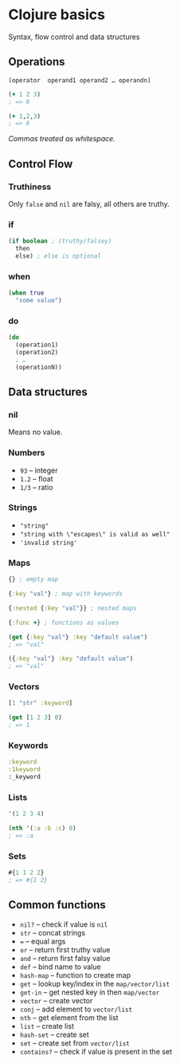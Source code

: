 # Clojure basics

Syntax, flow control and data structures

## Operations

`(operator  operand1 operand2 … operandn)`

```clojure
(+ 1 2 3)
; => 6

(+ 1,2,3)
; => 6
```

_Commas treated as whitespace._

## Control Flow

### Truthiness

Only `false` and `nil` are falsy, all others are truthy.

### if

```clojure
(if boolean ; (truthy/falsey)
  then
  else) ; else is optional
```

### when

```clojure
(when true
  "some value")
```

### do

```clojure
(do
  (operation1)
  (operation2)
  ; …
  (operationN))
```

## Data structures

### nil

Means no value.

### Numbers

- `93` – integer
- `1.2` – float
- `1/3` – ratio

### Strings

- `"string"`
- `"string with \"escapes\" is valid as well"`
- `'invalid string'`

### Maps

```clojure
{} ; empty map

{:key "val"} ; map with keywords

{:nested {:key "val"}} ; nested maps

{:func +} ; functions as values

(get {:key "val"} :key "default value")
; => "val"

({:key "val"} :key "default value")
; => "val"
```

### Vectors

```clojure
[1 "str" :keyword]

(get [1 2 3] 0)
; => 1
```

### Keywords

```clojure
:keyword
:1keyword
:_keyword
```

### Lists

```clojure
'(1 2 3 4)

(nth '(:a :b :c) 0)
; => :a
```

### Sets

```clojure
#{1 1 2 2}
; => #{1 2}
```

## Common functions

- `nil?` – check if value is `nil`
- `str` – concat strings
- `=` – equal args
- `or` – return first truthy value
- `and` – return first falsy value
- `def` – bind name to value
- `hash-map` – function to create map
- `get` – lookup key/index in the `map/vector/list`
- `get-in` – get nested key in then `map/vector`
- `vector` – create vector
- `conj` – add element to `vector/list`
- `nth` – get element from the list
- `list` – create list
- `hash-set` – create set
- `set` – create set from `vector/list`
- `contains?` – check if value is present in the set